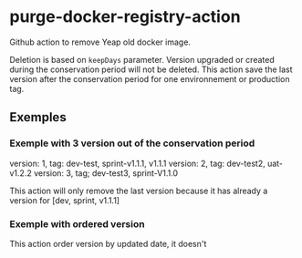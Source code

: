 # purge-docker-registry-action

Github action to remove Yeap old docker image.

Deletion is based on `keepDays` parameter. Version upgraded or created during the conservation period will not be deleted.
This action save the last version after the conservation period for one environnement or production tag.

## Exemples

### Exemple with 3 version out of the conservation period

version: 1, tag: dev-test, sprint-v1.1.1, v1.1.1
version: 2, tag: dev-test2, uat-v1.2.2
version: 3, tag; dev-test3, sprint-V1.1.0

This action will only remove the last version because it has already a version for [dev, sprint, v1.1.1]

### Exemple with ordered version

This action order version by updated date, it doesn't
